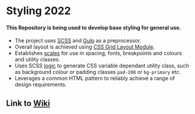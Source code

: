 # Styling 2022
#### This Repository is being used to develop base styling for general use.
* The project uses [SCSS](https://sass-lang.com/) and [Gulp](https://gulpjs.com/) as a preprocessor.
* Overall layout is achieved using [CSS Grid Layout Module](https://developer.mozilla.org/en-US/docs/Web/CSS/CSS_Grid_Layout).
* Establishes [scales](https://cloudfour.com/thinks/responsive-guide-to-type-sizing/) for use in spacing, fonts, breakpoints and colours and utility classes.
* Uses SCSS [logic](https://sass-lang.com/documentation/at-rules/control/if) to generate CSS variable dependant utility class, such as background colour or padding classes `pad-200` or `bg-primary` etc.
* Leverages a common HTML pattern to reliably achieve a range of design requirements.

## Link to [Wiki](https://github.com/OolongTooLong/styling/wiki)
